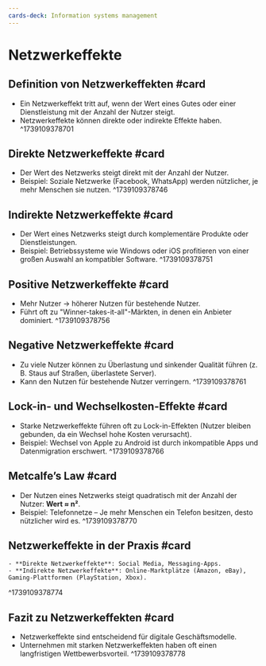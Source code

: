 ```yaml
---
cards-deck: Information systems management
---
```


# Netzwerkeffekte

## Definition von Netzwerkeffekten #card
- Ein Netzwerkeffekt tritt auf, wenn der Wert eines Gutes oder einer Dienstleistung mit der Anzahl der Nutzer steigt.
- Netzwerkeffekte können direkte oder indirekte Effekte haben.
^1739109378701

## Direkte Netzwerkeffekte #card
- Der Wert des Netzwerks steigt direkt mit der Anzahl der Nutzer.
- Beispiel: Soziale Netzwerke (Facebook, WhatsApp) werden nützlicher, je mehr Menschen sie nutzen.
^1739109378746

## Indirekte Netzwerkeffekte #card
- Der Wert eines Netzwerks steigt durch komplementäre Produkte oder Dienstleistungen.
- Beispiel: Betriebssysteme wie Windows oder iOS profitieren von einer großen Auswahl an kompatibler Software.
^1739109378751

## Positive Netzwerkeffekte #card
- Mehr Nutzer → höherer Nutzen für bestehende Nutzer.
- Führt oft zu "Winner-takes-it-all"-Märkten, in denen ein Anbieter dominiert.
^1739109378756

## Negative Netzwerkeffekte #card
- Zu viele Nutzer können zu Überlastung und sinkender Qualität führen (z. B. Staus auf Straßen, überlastete Server).
- Kann den Nutzen für bestehende Nutzer verringern.
^1739109378761

## Lock-in- und Wechselkosten-Effekte #card
- Starke Netzwerkeffekte führen oft zu Lock-in-Effekten (Nutzer bleiben gebunden, da ein Wechsel hohe Kosten verursacht).
- Beispiel: Wechsel von Apple zu Android ist durch inkompatible Apps und Datenmigration erschwert.
^1739109378766

## Metcalfe’s Law #card
- Der Nutzen eines Netzwerks steigt quadratisch mit der Anzahl der Nutzer: **Wert ≈ n²**.
- Beispiel: Telefonnetze – Je mehr Menschen ein Telefon besitzen, desto nützlicher wird es.
^1739109378770

## Netzwerkeffekte in der Praxis #card
	- **Direkte Netzwerkeffekte**: Social Media, Messaging-Apps.
	- **Indirekte Netzwerkeffekte**: Online-Marktplätze (Amazon, eBay), Gaming-Plattformen (PlayStation, Xbox).
^1739109378774

## Fazit zu Netzwerkeffekten #card
- Netzwerkeffekte sind entscheidend für digitale Geschäftsmodelle.
- Unternehmen mit starken Netzwerkeffekten haben oft einen langfristigen Wettbewerbsvorteil.
^1739109378778
